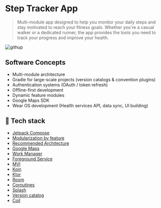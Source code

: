 # Step Tracker App
>Multi-module app designed to help you monitor your daily steps and stay motivated to reach your fitness goals. Whether you're a casual walker or a dedicated runner, the app provides the tools you need to track your progress and improve your health.

![githup](https://github.com/user-attachments/assets/c564bbc1-1afd-46d3-90b2-8b1a9b35e640)


## Software Concepts
- Multi-module architecture
- Gradle for large-scale projects (version catalogs & convention plugins)
- Authentication systems (OAuth / token refresh)
- Offline-first development
- Dynamic feature modules
- Google Maps SDK
- Wear OS development (Health services API, data sync, UI building)

  
## :rocket: Tech stack
- [Jetpack Compose](https://developer.android.com/jetpack/compose?gclid=CjwKCAiAzKqdBhAnEiwAePEjktk3ROIIxTqejhHWkDEwSaQqoE6GgrNHM8iYKw8xHx5SPPDu0oJ_DxoC8LYQAvD_BwE&gclsrc=aw.ds)
- [Modularization by feature](https://developer.android.com/topic/modularization)
- [Recommended Architecture](https://developer.android.com/topic/architecture)
- [Google Maps](https://console.cloud.google.com/apis/library/maps-android-backend.googleapis.com)
- [Work Manager](https://developer.android.com/develop/background-work/background-tasks/persistent/getting-started)
- [Foreground Service](https://developer.android.com/develop/background-work/services/foreground-services)
- [MVI](https://proandroiddev.com/mvi-architecture-with-kotlin-flows-and-channels-d36820b2028d) 
- [Koin](https://insert-koin.io/)
- [Ktor](https://ktor.io/docs/welcome.html)
- [Room](https://developer.android.com/jetpack/androidx/releases/room)
- [Coroutines](https://developer.android.com/kotlin/coroutines)
- [Splash](https://developer.android.com/develop/ui/views/launch/splash-screen)
- [Version catalog](https://developer.android.com/build/migrate-to-catalogs)
- [Coil](https://coil-kt.github.io/coil/)
